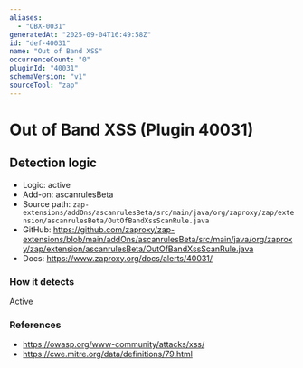```yaml
---
aliases:
  - "OBX-0031"
generatedAt: "2025-09-04T16:49:58Z"
id: "def-40031"
name: "Out of Band XSS"
occurrenceCount: "0"
pluginId: "40031"
schemaVersion: "v1"
sourceTool: "zap"
---
```


# Out of Band XSS (Plugin 40031)

## Detection logic

- Logic: active
- Add-on: ascanrulesBeta
- Source path: `zap-extensions/addOns/ascanrulesBeta/src/main/java/org/zaproxy/zap/extension/ascanrulesBeta/OutOfBandXssScanRule.java`
- GitHub: https://github.com/zaproxy/zap-extensions/blob/main/addOns/ascanrulesBeta/src/main/java/org/zaproxy/zap/extension/ascanrulesBeta/OutOfBandXssScanRule.java
- Docs: https://www.zaproxy.org/docs/alerts/40031/

### How it detects

Active

### References
- https://owasp.org/www-community/attacks/xss/
- https://cwe.mitre.org/data/definitions/79.html

